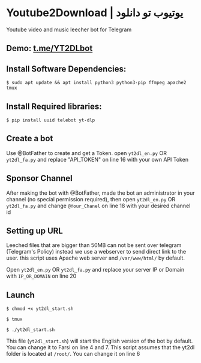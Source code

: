 # Youtube2Download | یوتیوب تو دانلود
Youtube video and music leecher bot for Telegram
## Demo: [t.me/YT2DLbot](https://t.me/YT2DLbot)
## Install Software Dependencies:
`$ sudo apt update && apt install python3 python3-pip ffmpeg apache2 tmux`
## Install Required libraries:
`$ pip install uuid telebot yt-dlp `
## Create a bot
Use @BotFather to create and get a Token. open `yt2dl_en.py` OR `yt2dl_fa.py` and replace "API_TOKEN" on line 16 with your own API Token
## Sponsor Channel
After making the bot with @BotFather, made the bot an administrator in your channel (no special permission required), then open `yt2dl_en.py` OR `yt2dl_fa.py` and change `@Your_Chanel` on line 18 with your desired channel id
## Setting up URL
Leeched files that are bigger than 50MB can not be sent over telegram (Telegram's Policy) instead we use a webserver to send direct link to the user. this script uses Apache web server and `/var/www/html/` by default.

Open `yt2dl_en.py` OR `yt2dl_fa.py` and replace your server IP or Domain with `IP_OR_DOMAIN` on line 20
## Launch
`$ chmod +x yt2dl_start.sh`

`$ tmux`

`$ ./yt2dl_start.sh`

This file (`yt2dl_start.sh`) will start the English version of the bot by default. You can change it to Farsi on line 4 and 7. This script assumes that the yt2dl folder is located at `/root/`. You can change it on line 6
